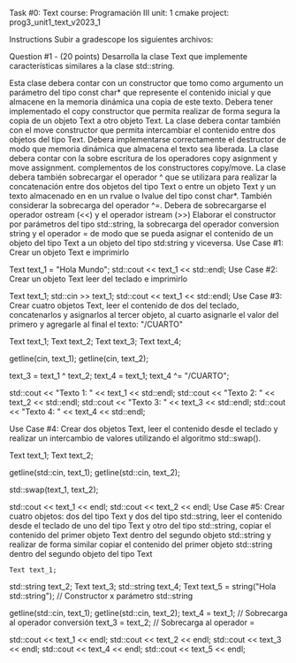 Task #0: Text
course: Programación III
unit: 1
cmake project: prog3_unit1_text_v2023_1

Instructions
Subir a gradescope los siguientes archivos:

Question #1 - (20 points)
Desarrolla la clase Text que implemente características similares a la clase std::string.

Esta clase debera contar con un constructor que tomo como argumento un parámetro del tipo const char* que represente el contenido inicial y que almacene en la memoria dinámica una copia de este texto.
Debera tener implementado el copy constructor que permita realizar de forma segura la copia de un objeto Text a otro objeto Text.
La clase debera contar también con el move constructor que permita intercambiar el contenido entre dos objetos del tipo Text.
Debera implementarse correctamente el destructor de modo que memoria dinámica que almacena el texto sea liberada.
La clase debera contar con la sobre escritura de los operadores copy asignment y move assignment. complementos de los constructores copy/move.
La clase debera también sobrecargar el operador ^ que se utilizara para realizar la concatenación entre dos objetos del tipo Text o entre un objeto Text y un texto almacenado en en un rvalue o lvalue del tipo const char*. También considerar la sobrecarga del operador ^=.
Debera de sobrecargarse el operador ostream (<<) y el operador istream (>>)
Elaborar el constructor por parámetros del tipo std::string, la sobrecarga del operador conversion string y el operador = de modo que se pueda asignar el contenido de un objeto del tipo Text a un objeto del tipo std:string y viceversa.
Use Case #1: Crear un objeto Text e imprimirlo

Text text_1 = "Hola Mundo";
std::cout << text_1 << std::endl;
Use Case #2: Crear un objeto Text leer del teclado e imprimirlo

Text text_1;
std::cin >> text_1;
std::cout << text_1 << std::endl;
Use Case #3: Crear cuatro objetos Text, leer el contenido de dos del teclado, concatenarlos y asignarlos al tercer objeto, al cuarto asignarle el valor del primero y agregarle al final el texto: "/CUARTO"

Text text_1;
Text text_2;
Text text_3;
Text text_4;

getline(cin, text_1);
getline(cin, text_2);

text_3 = text_1 ^ text_2;
text_4 = text_1;
text_4 ^= "/CUARTO";

std::cout << "Texto 1: " << text_1 << std::endl;
std::cout << "Texto 2: " << text_2 << std::endl;
std::cout << "Texto 3: " << text_3 << std::endl;
std::cout << "Texto 4: " << text_4 << std::endl;


Use Case #4: Crear dos objetos Text, leer el contenido desde el teclado y realizar un intercambio de valores utilizando el algoritmo std::swap().

Text text_1;
Text text_2;

getline(std::cin, text_1);
getline(std::cin, text_2);

std::swap(text_1, text_2);

std::cout << text_1 << endl;
std::cout << text_2 << endl;
Use Case #5: Crear cuatro objetos: dos del tipo Text y dos del tipo std::string, leer el contenido desde el teclado de uno del tipo Text y otro del tipo std::string, copiar el contenido del primer objeto Text dentro del segundo objeto std::string y realizar de forma similar copiar el contenido del primer objeto std::string dentro del segundo objeto del tipo Text

    Text text_1;
std::string text_2;
Text text_3;
std::string text_4;
Text text_5 = string("Hola std::string");   // Constructor x parámetro std::string

getline(std::cin, text_1);
getline(std::cin, text_2);
text_4 = text_1;                            // Sobrecarga al operador conversión
text_3 = text_2;                            // Sobrecarga al operador =

std::cout << text_1 << endl;
std::cout << text_2 << endl;
std::cout << text_3 << endl;
std::cout << text_4 << endl;
std::cout << text_5 << endl;